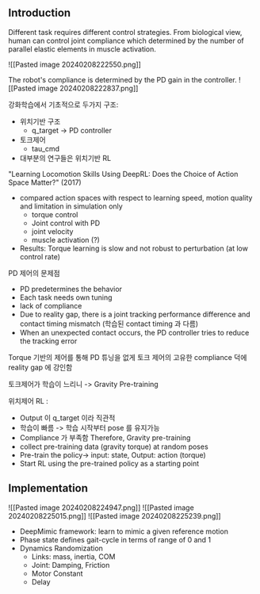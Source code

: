 
## Introduction
Different task requires different control strategies. From biological view, human can control joint compliance which determined by the number of parallel elastic elements in muscle activation. 

![[Pasted image 20240208222550.png]]


The robot's compliance is determined by the PD gain in the controller.
![[Pasted image 20240208222837.png]]

강화학습에서 기초적으로 두가지 구조:
- 위치기반 구조
	- q_target -> PD controller
-  토크제어
	- tau_cmd
- 대부분의 연구들은 위치기반 RL

"Learning Locomotion Skills Using DeepRL: Does the Choice of Action Space Matter?" (2017)
- compared action spaces with respect to learning speed, motion quality and limitation in simulation only
	- torque control
	- Joint control with PD
	- joint velocity
	- muscle activation (?)
- Results: Torque learning is slow and not robust to perturbation (at low control rate)

PD 제어의 문제점
- PD predetermines the behavior
- Each task needs own tuning 
- lack of compliance
- Due to reality gap, there is a joint tracking performance difference and contact timing mismatch (학습된 contact timing 과 다름)
- When an unexpected contact occurs, the PD controller tries to reduce the tracking error

Torque 기반의 제어를 통해 PD 튜닝을 없게
토크 제어의 고유한 compliance 덕에 reality gap 에 강인함

토크제어가 학습이 느리니 -> Gravity Pre-training

위치제어 RL :
- Output 이 q_target 이라 직관적
- 학습이 빠름 -> 학습 시작부터 pose 를 유지가능
- Compliance 가 부족함
Therefore, Gravity pre-training
- collect pre-training data (gravity torque) at random poses
- Pre-train the policy-> input: state, Output: action (torque)
- Start RL using the pre-trained policy as a starting point

## Implementation
![[Pasted image 20240208224947.png]]
 ![[Pasted image 20240208225015.png]]
![[Pasted image 20240208225239.png]]

- DeepMimic framework: learn to mimic a given reference motion
- Phase state defines gait-cycle in terms of range of 0 and 1
- Dynamics Randomization
	- Links: mass, inertia, COM
	- Joint: Damping, Friction
	- Motor Constant
	- Delay

